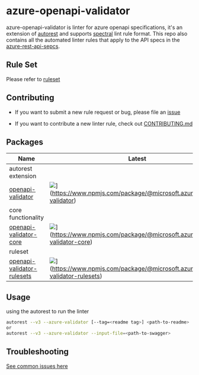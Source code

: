 # azure-openapi-validator

azure-openapi-validator is linter for azure openapi specifications, it's an extension of [autorest](https://github.com/Azure/autorest) and supports [spectral](https://github.com/stoplightio/spectral) lint rule format.
This repo also contains all the automated linter rules that apply to the API specs in the [azure-rest-api-sepcs](https://github.com/Azure/azure-rest-api-specs).

## Rule Set

Please refer to [ruleset](./docs/readme.md)

## Contributing

- If you want to submit a new rule request or bug, please file an [issue](https://github.com/Azure/azure-openapi-validator/issues)

- If you want to contribute a new linter rule, check out [CONTRIBUTING.md](./CONTRIBUTING.md)

## Packages

| Name                                            | Latest                                                                                                                             |
| ----------------------------------------------- |---------------------------------------------------------------------------------------------------------------------------------- |
| autorest extension
|[openapi-validator][openapi-validator-src]| ![](https://img.shields.io/npm/v/@microsoft.azure/openapi-validator)](https://www.npmjs.com/package/@microsoft.azure/openapi-validator) |
| core functionality
|[openapi-validator-core][openapi-validator-core-src] |![](https://img.shields.io/npm/v/@microsoft.azure/openapi-validator-core)](https://www.npmjs.com/package/@microsoft.azure/openapi-validator-core) |
| ruleset
|[openapi-validator-rulesets][openapi-validator-rulesets-src]|![](https://img.shields.io/npm/v/@microsoft.azure/openapi-validator-rulsets)](https://www.npmjs.com/package/@microsoft.azure/openapi-validator-rulesets) |

[openapi-validator-src]: packages/packages/azure-openapi-validator/autorest
[openapi-validator-core-src]: packages/azure-openapi-validator/core
[openapi-validator-rulesets-src]: packages/rulesets

## Usage

using the autorest to run the linter

```bash
autorest --v3 --azure-validator [--tag=<readme tag>] <path-to-readme>
or
autorest --v3 --azure-validator --input-file=<path-to-swagger>
```

## Troubleshooting

[See common issues here](./troubleshooting.md)
